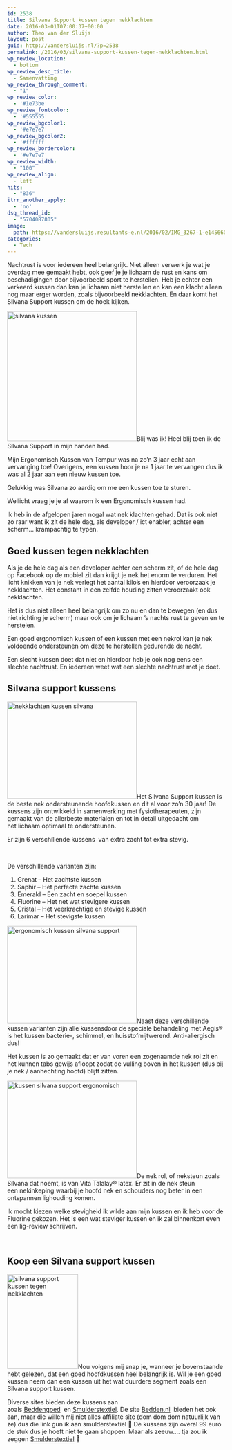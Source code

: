 ```yaml
---
id: 2538
title: Silvana Support kussen tegen nekklachten
date: 2016-03-01T07:00:37+00:00
author: Theo van der Sluijs
layout: post
guid: http://vandersluijs.nl/?p=2538
permalink: /2016/03/silvana-support-kussen-tegen-nekklachten.html
wp_review_location:
  - bottom
wp_review_desc_title:
  - Samenvatting
wp_review_through_comment:
  - "1"
wp_review_color:
  - '#1e73be'
wp_review_fontcolor:
  - '#555555'
wp_review_bgcolor1:
  - '#e7e7e7'
wp_review_bgcolor2:
  - '#ffffff'
wp_review_bordercolor:
  - '#e7e7e7'
wp_review_width:
  - "100"
wp_review_align:
  - left
hits:
  - "836"
itrr_another_apply:
  - 'no'
dsq_thread_id:
  - "5704087805"
image: 
  path: https://vandersluijs.resultants-e.nl/2016/02/IMG_3267-1-e1456602346649-825x501.jpg
categories:
  - Tech
---
```

Nachtrust is voor iedereen heel belangrijk. Niet alleen verwerk je wat je overdag mee gemaakt hebt, ook geef je je lichaam de rust en kans om beschadigingen door bijvoorbeeld sport te herstellen. Heb je echter een verkeerd kussen dan kan je lichaam niet herstellen en kan een klacht alleen nog maar erger worden, zoals bijvoorbeeld nekklachten. En daar komt het Silvana Support kussen om de hoek kijken.<!--more-->

<img class="alignleft size-medium wp-image-2539" src="https://vandersluijs.resultants-e.nl/2016/02/IMG_3256-300x300.jpg" alt="silvana kussen" width="300" height="300" srcset="https://vandersluijs.resultants-e.nl/2016/02/IMG_3256-300x300.jpg 300w, https://vandersluijs.resultants-e.nl/2016/02/IMG_3256-150x150.jpg 150w, https://vandersluijs.resultants-e.nl/2016/02/IMG_3256-768x768.jpg 768w, https://vandersluijs.resultants-e.nl/2016/02/IMG_3256-65x65.jpg 65w, https://vandersluijs.resultants-e.nl/2016/02/IMG_3256.jpg 960w" sizes="(max-width: 300px) 100vw, 300px" />Blij was ik! Heel blij toen ik de Silvana Support in mijn handen had.

Mijn Ergonomisch Kussen van Tempur was na zo&#8217;n 3 jaar echt aan vervanging toe! Overigens, een kussen hoor je na 1 jaar te vervangen dus ik was al 2 jaar aan een nieuw kussen toe.

Gelukkig was Silvana zo aardig om me een kussen toe te sturen.

Wellicht vraag je je af waarom ik een Ergonomisch kussen had.

Ik heb in de afgelopen jaren nogal wat nek klachten gehad. Dat is ook niet zo raar want ik zit de hele dag, als developer / ict enabler, achter een scherm&#8230; krampachtig te typen.

## Goed kussen tegen nekklachten

Als je de hele dag als een developer achter een scherm zit, of de hele dag op Facebook op de mobiel zit dan krijgt je nek het enorm te verduren. Het licht knikken van je nek verlegt het aantal kilo&#8217;s en hierdoor veroorzaak je nekklachten. Het constant in een zelfde houding zitten veroorzaakt ook nekklachten.

Het is dus niet alleen heel belangrijk om zo nu en dan te bewegen (en dus niet richting je scherm) maar ook om je lichaam &#8217;s nachts rust te geven en te herstelen.

Een goed ergonomisch kussen of een kussen met een nekrol kan je nek voldoende ondersteunen om deze te herstellen gedurende de nacht.

Een slecht kussen doet dat niet en hierdoor heb je ook nog eens een slechte nachtrust. En iedereen weet wat een slechte nachtrust met je doet.

## Silvana support kussens

<img class="alignleft size-medium wp-image-2542" src="https://vandersluijs.resultants-e.nl/2016/02/IMG_3267-300x225.jpg" alt="nekklachten kussen silvana" width="300" height="225" srcset="https://vandersluijs.resultants-e.nl/2016/02/IMG_3267-300x225.jpg 300w, https://vandersluijs.resultants-e.nl/2016/02/IMG_3267-768x576.jpg 768w, https://vandersluijs.resultants-e.nl/2016/02/IMG_3267-1024x768.jpg 1024w, https://vandersluijs.resultants-e.nl/2016/02/IMG_3267.jpg 1200w" sizes="(max-width: 300px) 100vw, 300px" />Het Silvana Support kussen is de beste nek ondersteunende hoofdkussen en dit al voor zo&#8217;n 30 jaar! De kussens zijn ontwikkeld in samenwerking met fysiotherapeuten, zijn gemaakt van de allerbeste materialen en tot in detail uitgedacht om het lichaam optimaal te ondersteunen.

Er zijn 6 verschillende kussens  van extra zacht tot extra stevig.

&nbsp;

De verschillende varianten zijn:

  1. Grenat &#8211; Het zachtste kussen
  2. Saphir &#8211; Het perfecte zachte kussen
  3. Emerald &#8211; Een zacht en soepel kussen
  4. Fluorine &#8211; Het net wat stevigere kussen
  5. Cristal &#8211; Het veerkrachtige en stevige kussen
  6. Larimar &#8211; Het stevigste kussen

 <img class="alignleft size-medium wp-image-2543" src="https://vandersluijs.resultants-e.nl/2016/02/IMG_3269-300x225.jpg" alt="ergonomisch kussen silvana support" width="300" height="225" srcset="https://vandersluijs.resultants-e.nl/2016/02/IMG_3269-300x225.jpg 300w, https://vandersluijs.resultants-e.nl/2016/02/IMG_3269-768x576.jpg 768w, https://vandersluijs.resultants-e.nl/2016/02/IMG_3269-1024x768.jpg 1024w, https://vandersluijs.resultants-e.nl/2016/02/IMG_3269.jpg 1200w" sizes="(max-width: 300px) 100vw, 300px" />Naast deze verschillende kussen varianten zijn alle kussensdoor de speciale behandeling met Aegis® is het kussen bacterie-, schimmel, en huisstofmijtwerend. Anti-allergisch dus!

Het kussen is zo gemaakt dat er van voren een zogenaamde nek rol zit en het kunnen tabs gewijs afloopt zodat de vulling boven in het kussen (dus bij je nek / aanhechting hoofd) blijft zitten.

<img class="size-medium wp-image-2544 alignright" src="https://vandersluijs.resultants-e.nl/2016/02/IMG_3270-300x225.jpg" alt="kussen silvana support ergonomisch" width="300" height="225" srcset="https://vandersluijs.resultants-e.nl/2016/02/IMG_3270-300x225.jpg 300w, https://vandersluijs.resultants-e.nl/2016/02/IMG_3270-768x576.jpg 768w, https://vandersluijs.resultants-e.nl/2016/02/IMG_3270-1024x768.jpg 1024w, https://vandersluijs.resultants-e.nl/2016/02/IMG_3270.jpg 1200w" sizes="(max-width: 300px) 100vw, 300px" />De nek rol, of neksteun zoals Silvana dat noemt, is van Vita Talalay® latex. Er zit in de nek steun een nekinkeping waarbij je hoofd nek en schouders nog beter in een ontspannen lighouding komen.

Ik mocht kiezen welke stevigheid ik wilde aan mijn kussen en ik heb voor de Fluorine gekozen. Het is een wat steviger kussen en ik zal binnenkort even een lig-review schrijven.

&nbsp;

## Koop een Silvana support kussen

<img class="alignleft wp-image-2541" src="https://vandersluijs.resultants-e.nl/2016/02/IMG_3266-225x300.jpg" alt="silvana support kussen tegen nekklachten" width="164" height="219" srcset="https://vandersluijs.resultants-e.nl/2016/02/IMG_3266-225x300.jpg 225w, https://vandersluijs.resultants-e.nl/2016/02/IMG_3266-768x1024.jpg 768w, https://vandersluijs.resultants-e.nl/2016/02/IMG_3266.jpg 900w" sizes="(max-width: 164px) 100vw, 164px" />Nou volgens mij snap je, wanneer je bovenstaande hebt gelezen, dat een goed hoofdkussen heel belangrijk is. Wil je een goed kussen neem dan een kussen uit het wat duurdere segment zoals een Silvana support kussen.

Diverse sites bieden deze kussens aan zoals <a href="http://www.beddengoed.com/bed/?tt=11203_12_97738_&r=%2Fcatalogsearch%2Fresult%2F%3Fq%3Dsilvana" target="_blank">Beddengoed</a>  en <a href="http://www.smulderstextiel.nl/beddengoed/?tt=7808_12_97738_&r=%2Fwebshop%2Fshopmode%2Fsearch%2Fsilvana%2520support%2F" target="_blank">Smulderstextiel</a>. De site <a href="http://www.smulderstextiel.nl/beddengoed/?tt=7808_12_97738_&r=%2Fwebshop%2Fshopmode%2Fsearch%2Fsilvana%2520support%2F" target="_blank">Bedden.nl</a>  bieden het ook aan, maar die willen mij niet alles affiliate site (dom dom dom natuurlijk van ze) dus die link gun ik aan smulderstextiel 🙂 De kussens zijn overal 99 euro de stuk dus je hoeft niet te gaan shoppen. Maar als zeeuw&#8230;. tja zou ik zeggen <a href="http://www.smulderstextiel.nl/beddengoed/?tt=7808_12_97738_&r=%2Fwebshop%2Fshopmode%2Fsearch%2Fsilvana%2520support%2F" target="_blank">Smulderstextiel</a> 🙂